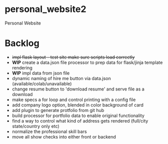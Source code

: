 # personal_website2
Personal Website

# Backlog
* ~~impl flask layout - test site make sure scripts load correctly~~
* **WIP** create a data.json file processor to prep data for flask/jinja template rendering
* **WIP** impl data from json file
* dynamic naming of hire me button via data.json (available/colab/unavailable)
* change resume button to 'download resume' and serve file as a download
* make specs a for loop and control printing with a config file
* add company logo option, blended in color background of card
* add plugin to generate protfolio from git hub
* build processor for portfolio data to enable original functionality
* find a way to control what kind of address gets rendered (full/city state/country only etc)
* normalize the professional skill bars
* move all show checks into either front or backend

